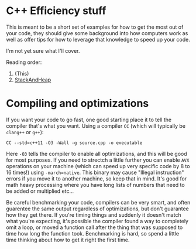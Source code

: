 # C++ Efficiency stuff

This is meant to be a short set of examples for how to get the most out of your code, they should give some background into how computers work as well as offer tips for how to leverage that knowledge to speed up your code.

I'm not yet sure what I'll cover.

Reading order:

1. (This)
2. [StackAndHeap](https://github.com/Renmusxd/CppIntro/tree/master/StackAndHeap)

# Compiling and optimizations

If you want your code to go fast, one good starting place it to tell the compiler that's what you want. Using a compiler `CC` (which will typically be `clang++` or `g++`):

`CC --std=c++11 -O3 -Wall -g source.cpp -o executable`

Here `-O3` tells the compiler to enable all optimizations, and this will be good for most purposes. If you need to strectch a little further you can enable `AVX` operations on your machine (which can speed up very specific code by 8 to 16 times!) using `-march=native`. This binary may cause "Illegal instruction" errors if you move it to another machine, so keep that in mind. It's good for math heavy processing where you have long lists of numbers that need to be added or multiplied etc...

Be careful benchmarking your code, compilers can be very smart, and often guarentee the same output regardless of optimizations, but don't guarantee how they get there. If you're timing things and suddenly it doesn't match what you're expecting, it's possible the compiler found a way to completely omit a loop, or moved a function call after the thing that was supposed to time how long the function took. Benchmarking is hard, so spend a little time thinking about how to get it right the first time.
